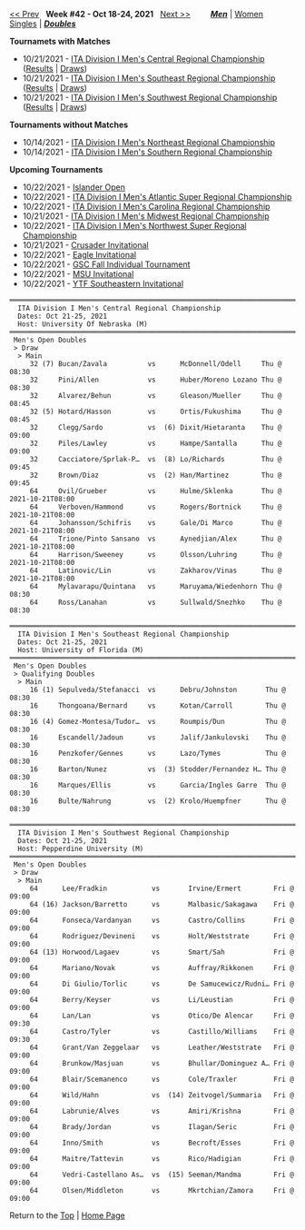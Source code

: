 <a name="top"></a>[<< Prev](men_doubles_2141.md) &nbsp; **Week #42 - Oct 18-24, 2021** &nbsp; [Next >>](men_doubles_2143.md) &nbsp;&nbsp;&nbsp;&nbsp;&nbsp;&nbsp;&nbsp; [***Men***](./men_doubles_2142.md) &#124; [Women](./women_doubles_2142.md) &nbsp;&nbsp;&nbsp;&nbsp;&nbsp; [Singles](./men_singles_2142.md) &#124; [***Doubles***](./men_doubles_2142.md)

**Tournamets with Matches**  
- 10/21/2021 - [ITA Division I Men's Central Regional Championship](#21-50726) ([Results](#21-50726) &#124; <a href="https://colleges.wearecollegetennis.com/competitions/UniversityOfNebraskaM/Tournaments/Overview/5C06D6C9-B27E-4C47-A3E5-6CFEE67B302C" target="_blank">Draws</a>)  
- 10/21/2021 - [ITA Division I Men's Southeast Regional Championship](#21-64282) ([Results](#21-64282) &#124; <a href="https://colleges.wearecollegetennis.com/competitions/UniversityofFloridaM/Tournaments/Overview/9D4442EF-EDDA-4966-A2A7-B231F8F0E231" target="_blank">Draws</a>)  
- 10/21/2021 - [ITA Division I Men's Southwest Regional Championship](#21-55204) ([Results](#21-55204) &#124; <a href="https://colleges.wearecollegetennis.com/competitions/PepperdineUniversityM/Tournaments/Overview/53D82E6B-0143-4273-B87C-40C39ABF05F0" target="_blank">Draws</a>)  

**Tournaments without Matches**  
- 10/14/2021 - <a href="https://colleges.wearecollegetennis.com/competitions/UnivOfPennsylvaniaM/Tournaments/Overview/1D66CEC3-2F53-496E-BEA5-B3F3131C4BE4" target="_blank">ITA Division I Men's Northeast Regional Championship</a>  
- 10/14/2021 - <a href="https://colleges.wearecollegetennis.com/competitions/AuburnUniversityM/Tournaments/Overview/990920A1-C2A2-4E8D-9948-6D38FB2F7DBE" target="_blank">ITA Division I Men's Southern Regional Championship</a>  

**Upcoming Tournaments**  
- 10/22/2021 - <a href="https://colleges.wearecollegetennis.com/competitions/TexasAMUniversityCorpusChristiM/Tournaments/Overview/A170BFCF-49FB-4619-AEA2-0BF545C38F08" target="_blank">Islander Open</a>  
- 10/22/2021 - <a href="https://colleges.wearecollegetennis.com/competitions/OldDominionUniversityM/Tournaments/Overview/E9C8EB3D-E4DF-474A-A6B4-6B1FEA7BE33A" target="_blank">ITA Division I Men's Atlantic Super Regional Championship</a>  
- 10/22/2021 - <a href="https://colleges.wearecollegetennis.com/competitions/DukeUniversityM/Tournaments/Overview/3619E668-F531-4330-85DA-E1542DDFC2FD" target="_blank">ITA Division I Men's Carolina Regional Championship</a>  
- 10/21/2021 - <a href="https://colleges.wearecollegetennis.com/competitions/MichiganStateUniversityM/Tournaments/Overview/EDF51444-0D05-4314-9A0B-AA5FCCB123E8" target="_blank">ITA Division I Men's Midwest Regional Championship</a>  
- 10/22/2021 - <a href="https://colleges.wearecollegetennis.com/competitions/UniversityOfWashingtonM/Tournaments/Overview/FCD50A53-E765-4641-A4EF-4F8678B573CA" target="_blank">ITA Division I Men's Northwest Super Regional Championship</a>  
- 10/21/2021 - <a href="https://colleges.wearecollegetennis.com/competitions/BelmontAbbeyCollegeM/Tournaments/Overview/8CA8C6DB-8791-45F5-A4E5-FFA09FB1EFD1" target="_blank">Crusader Invitational</a>  
- 10/22/2021 - <a href="https://colleges.wearecollegetennis.com/competitions/CarsonNewmanUniversityM/Tournaments/Overview/FA529FF6-2F0C-4A2B-98E2-9375081745F2" target="_blank">Eagle Invitational</a>  
- 10/22/2021 - <a href="https://colleges.wearecollegetennis.com/competitions/UniversityOfWestAlabamaM/Tournaments/Overview/3F52D38E-E55E-401F-9FFF-DE42949C2FFF" target="_blank">GSC Fall Individual Tournament</a>  
- 10/22/2021 - <a href="https://colleges.wearecollegetennis.com/competitions/MidwesternStateUnivM/Tournaments/Overview/2F1E871E-51F3-4B1A-A596-0CF211A9C49D" target="_blank">MSU Invitational</a>  
- 10/22/2021 - <a href="https://colleges.wearecollegetennis.com/competitions/SoutheasternUniversityM/Tournaments/Overview/EE50E3A9-0A2D-49F7-9079-E26E7D714BFF" target="_blank">YTF Southeastern Invitational</a>  

<a name="21-50726"></a>
~~~
════════════════════════════════════════════════════════════════════════════════════
  ITA Division I Men's Central Regional Championship
  Dates: Oct 21-25, 2021
  Host: University Of Nebraska (M)
════════════════════════════════════════════════════════════════════════════════════
 Men's Open Doubles
 > Draw
  > Main
     32 (7) Bucan/Zavala          vs      McDonnell/Odell     Thu @ 08:30
     32     Pini/Allen            vs      Huber/Moreno Lozano Thu @ 08:30
     32     Alvarez/Behun         vs      Gleason/Mueller     Thu @ 08:45
     32 (5) Hotard/Hasson         vs      Ortis/Fukushima     Thu @ 08:45
     32     Clegg/Sardo           vs  (6) Dixit/Hietaranta    Thu @ 09:00
     32     Piles/Lawley          vs      Hampe/Santalla      Thu @ 09:00
     32     Cacciatore/Sprlak-P…  vs  (8) Lo/Richards         Thu @ 09:45
     32     Brown/Diaz            vs  (2) Han/Martinez        Thu @ 09:45
     64     Ovil/Grueber          vs      Hulme/Sklenka       Thu @ 2021-10-21T08:00
     64     Verboven/Hammond      vs      Rogers/Bortnick     Thu @ 2021-10-21T08:00
     64     Johansson/Schifris    vs      Gale/Di Marco       Thu @ 2021-10-21T08:00
     64     Trione/Pinto Sansano  vs      Aynedjian/Alex      Thu @ 2021-10-21T08:00
     64     Harrison/Sweeney      vs      Olsson/Luhring      Thu @ 2021-10-21T08:00
     64     Latinovic/Lin         vs      Zakharov/Vinas      Thu @ 2021-10-21T08:00
     64     Mylavarapu/Quintana   vs      Maruyama/Wiedenhorn Thu @ 08:30
     64     Ross/Lanahan          vs      Sullwald/Snezhko    Thu @ 08:30
~~~

<a name="21-64282"></a>
~~~
══════════════════════════════════════════════════════════════════════════
  ITA Division I Men's Southeast Regional Championship
  Dates: Oct 21-25, 2021
  Host: University of Florida (M)
══════════════════════════════════════════════════════════════════════════
 Men's Open Doubles
 > Qualifying Doubles
  > Main
     16 (1) Sepulveda/Stefanacci  vs      Debru/Johnston       Thu @ 08:30
     16     Thongoana/Bernard     vs      Kotan/Carroll        Thu @ 08:30
     16 (4) Gomez-Montesa/Tudor…  vs      Roumpis/Dun          Thu @ 08:30
     16     Escandell/Jadoun      vs      Jalif/Jankulovski    Thu @ 08:30
     16     Penzkofer/Gennes      vs      Lazo/Tymes           Thu @ 08:30
     16     Barton/Nunez          vs  (3) Stodder/Fernandez H… Thu @ 08:30
     16     Marques/Ellis         vs      Garcia/Ingles Garre  Thu @ 08:30
     16     Bulte/Nahrung         vs  (2) Krolo/Huempfner      Thu @ 08:30
~~~

<a name="21-55204"></a>
~~~
════════════════════════════════════════════════════════════════════════════
  ITA Division I Men's Southwest Regional Championship
  Dates: Oct 21-25, 2021
  Host: Pepperdine University (M)
════════════════════════════════════════════════════════════════════════════
 Men's Open Doubles
 > Draw
  > Main
     64      Lee/Fradkin           vs       Irvine/Ermert        Fri @ 09:00
     64 (16) Jackson/Barretto      vs       Malbasic/Sakagawa    Fri @ 09:00
     64      Fonseca/Vardanyan     vs       Castro/Collins       Fri @ 09:00
     64      Rodriguez/Devineni    vs       Holt/Weststrate      Fri @ 09:00
     64 (13) Horwood/Lagaev        vs       Smart/Sah            Fri @ 09:00
     64      Mariano/Novak         vs       Auffray/Rikkonen     Fri @ 09:00
     64      Di Giulio/Torlic      vs       De Samucewicz/Rudni… Fri @ 09:00
     64      Berry/Keyser          vs       Li/Leustian          Fri @ 09:00
     64      Lan/Lan               vs       Otico/De Alencar     Fri @ 09:30
     64      Castro/Tyler          vs       Castillo/Williams    Fri @ 09:30
     64      Grant/Van Zeggelaar   vs       Leather/Weststrate   Fri @ 09:00
     64      Brunkow/Masjuan       vs       Bhullar/Dominguez A… Fri @ 09:00
     64      Blair/Scemanenco      vs       Cole/Traxler         Fri @ 09:00
     64      Wild/Hahn             vs  (14) Zeitvogel/Summaria   Fri @ 09:00
     64      Labrunie/Alves        vs       Amiri/Krishna        Fri @ 09:00
     64      Brady/Jordan          vs       Ilagan/Seric         Fri @ 09:00
     64      Inno/Smith            vs       Becroft/Esses        Fri @ 09:00
     64      Maitre/Tattevin       vs       Rico/Hadigian        Fri @ 09:00
     64      Vedri-Castellano As…  vs  (15) Seeman/Mandma        Fri @ 09:00
     64      Olsen/Middleton       vs       Mkrtchian/Zamora     Fri @ 09:00
~~~

Return to the [Top](./men_doubles_2142.md) &#124; [Home Page](../../index.md)